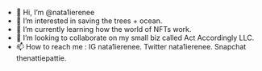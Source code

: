 - 👋 Hi, I’m @nata1ierenee
- 👀 I’m interested in saving the trees + ocean.
- 🌱 I’m currently learning how the world of NFTs work. 
- 💞️ I’m looking to collaborate on my small biz called Act Accordingly LLC.
- 📫 How to reach me : IG nata1ierenee. Twitter nata1ierenee. Snapchat thenattiepattie.

<!---
nata1ierenee/nata1ierenee is a ✨ special ✨ repository because its `README.md` (this file) appears on your GitHub profile.
You can click the Preview link to take a look at your changes.
--->
